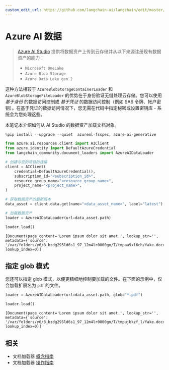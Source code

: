 ```yaml
---
custom_edit_url: https://github.com/langchain-ai/langchain/edit/master/docs/docs/integrations/document_loaders/azure_ai_data.ipynb
---
```


# Azure AI 数据

>[Azure AI Studio](https://ai.azure.com/) 提供将数据资产上传到云存储并从以下来源注册现有数据资产的能力：
>
>- `Microsoft OneLake`
>- `Azure Blob Storage`
>- `Azure Data Lake gen 2`

这种方法相较于 `AzureBlobStorageContainerLoader` 和 `AzureBlobStorageFileLoader` 的优势在于身份验证无缝处理云存储。您可以使用 *基于身份* 的数据访问控制或 *基于凭证* 的数据访问控制（例如 SAS 令牌、帐户密钥）。在基于凭证的数据访问情况下，您无需在代码中指定秘密或设置密钥库 - 系统会为您处理这些。

本笔记本介绍如何从 AI Studio 的数据资产加载文档对象。


```python
%pip install --upgrade --quiet  azureml-fsspec, azure-ai-generative
```


```python
from azure.ai.resources.client import AIClient
from azure.identity import DefaultAzureCredential
from langchain_community.document_loaders import AzureAIDataLoader
```


```python
# 创建与您的项目的连接
client = AIClient(
    credential=DefaultAzureCredential(),
    subscription_id="<subscription_id>",
    resource_group_name="<resource_group_name>",
    project_name="<project_name>",
)
```


```python
# 获取数据资产的最新版本
data_asset = client.data.get(name="<data_asset_name>", label="latest")
```


```python
# 加载数据资产
loader = AzureAIDataLoader(url=data_asset.path)
```


```python
loader.load()
```



```output
[Document(page_content='Lorem ipsum dolor sit amet.', lookup_str='', metadata={'source': '/var/folders/y6/8_bzdg295ld6s1_97_12m4lr0000gn/T/tmpaa9xl6ch/fake.docx'}, lookup_index=0)]
```

## 指定 glob 模式
您还可以指定 glob 模式，以便更精细地控制要加载的文件。在下面的示例中，仅会加载扩展名为 `pdf` 的文件。

```python
loader = AzureAIDataLoader(url=data_asset.path, glob="*.pdf")
```

```python
loader.load()
```

```output
[Document(page_content='Lorem ipsum dolor sit amet.', lookup_str='', metadata={'source': '/var/folders/y6/8_bzdg295ld6s1_97_12m4lr0000gn/T/tmpujbkzf_l/fake.docx'}, lookup_index=0)]
```

## 相关

- 文档加载器 [概念指南](/docs/concepts/#document-loaders)
- 文档加载器 [操作指南](/docs/how_to/#document-loaders)